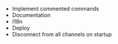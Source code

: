 - Implement commented commands
- Documentation
- I18n
- Deploy
- Disconnect from all channels on startup
